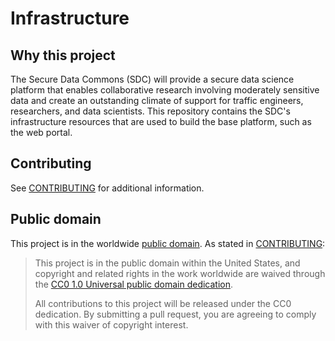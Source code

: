# Infrastructure

## Why this project
The Secure Data Commons (SDC) will provide a secure data science platform that enables collaborative research involving moderately sensitive data and create an outstanding climate of support for traffic engineers, researchers, and data scientists. This repository contains the SDC's infrastructure resources that are used to build the base platform, such as the web portal.

## Contributing
See [CONTRIBUTING](CONTRIBUTING.md) for additional information.

## Public domain
This project is in the worldwide [public domain](LICENSE.md). As stated in [CONTRIBUTING](CONTRIBUTING.md):

> This project is in the public domain within the United States, and copyright and related rights in the work worldwide are waived through the [CC0 1.0 Universal public domain dedication](https://creativecommons.org/publicdomain/zero/1.0/).
>
> All contributions to this project will be released under the CC0 dedication. By submitting a pull request, you are agreeing to comply with this waiver of copyright interest.
